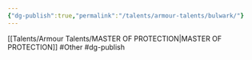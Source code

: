```yaml
---
{"dg-publish":true,"permalink":"/talents/armour-talents/bulwark/"}
---
```


[[Talents/Armour Talents/MASTER OF PROTECTION\|MASTER OF PROTECTION]]
#Other  #dg-publish